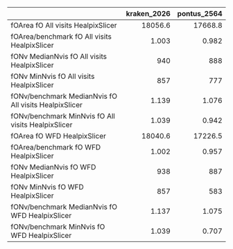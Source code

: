 |                                                       |   kraken_2026 |   pontus_2564 |
|:------------------------------------------------------|--------------:|--------------:|
| fOArea fO All visits HealpixSlicer                    |     18056.6   |     17668.8   |
| fOArea/benchmark fO All visits HealpixSlicer          |         1.003 |         0.982 |
| fONv MedianNvis fO All visits HealpixSlicer           |       940     |       888     |
| fONv MinNvis fO All visits HealpixSlicer              |       857     |       777     |
| fONv/benchmark MedianNvis fO All visits HealpixSlicer |         1.139 |         1.076 |
| fONv/benchmark MinNvis fO All visits HealpixSlicer    |         1.039 |         0.942 |
| fOArea fO WFD HealpixSlicer                           |     18040.6   |     17226.5   |
| fOArea/benchmark fO WFD HealpixSlicer                 |         1.002 |         0.957 |
| fONv MedianNvis fO WFD HealpixSlicer                  |       938     |       887     |
| fONv MinNvis fO WFD HealpixSlicer                     |       857     |       583     |
| fONv/benchmark MedianNvis fO WFD HealpixSlicer        |         1.137 |         1.075 |
| fONv/benchmark MinNvis fO WFD HealpixSlicer           |         1.039 |         0.707 |
